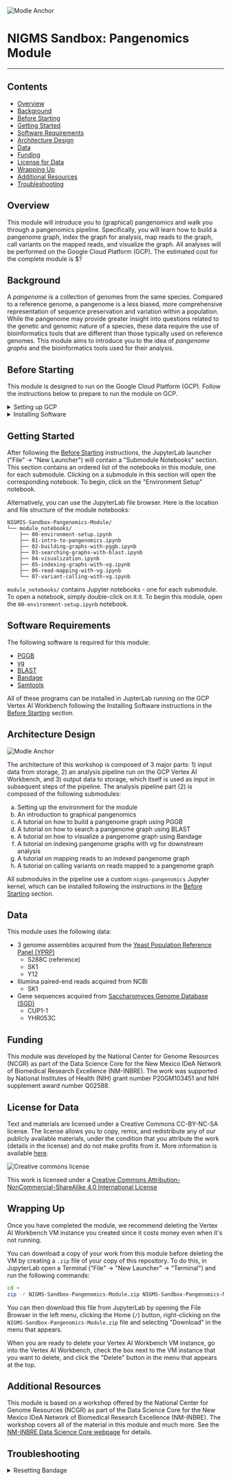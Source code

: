 ![Modle Anchor](images/anchor.png)

# NIGMS Sandbox: Pangenomics Module
---------------------------------

## **Contents**

+ [Overview](#overview)
+ [Background](#background)
+ [Before Starting](#before-starting)
+ [Getting Started](#getting-started)
+ [Software Requirements](#software-requirements)
+ [Architecture Design](#architecture-design)
+ [Data](#data)
+ [Funding](#funding)
+ [License for Data](#license-for-data)
+ [Wrapping Up](#wrapping-up)
+ [Additional Resources](#additional-resources)
+ [Troubleshooting](#troubleshooting)

## **Overview**

This module will introduce you to (graphical) pangenomics and walk you through a pangenomics pipeline.
Specifically, you will learn how to build a pangenome graph, index the graph for analysis, map reads to the graph, call variants on the mapped reads, and visualize the graph.
All analyses will be performed on the Google Cloud Platform (GCP).
The estimated cost for the complete module is $?


## **Background**

A *pangenome* is a collection of genomes from the same species.
Compared to a reference genome, a pangenome is a less biased, more comprehensive representation of sequence preservation and variation within a population.
While the pangenome may provide greater insight into questions related to the genetic and genomic nature of a species, these data require the use of bioinformatics tools that are different than those typically used on reference genomes.
This module aims to introduce you to the idea of *pangenome graphs* and the bioinformatics tools used for their analysis.


## **Before Starting**

This module is designed to run on the Google Cloud Platform (GCP).
Follow the instructions below to prepare to run the module on GCP.

<details>

<summary>Setting up GCP</summary>

See the [Vertex AI Quickstart instructions](https://cloud.google.com/vertex-ai/docs/workbench/instances/create-console-quickstart) for details on steps 1-5.

1. Create a Google Cloud account
2. Create a Google Cloud project
3. Enable billing for your Google Cloud project
4. Go to Vertex AI Workbench and create a new VM instance using "CREATE NEW" -> "ADVANCED OPTIONS". The configurations for each page are described below. Click the "Continue" button at the bottom of each page to go to the next page. **Any configuration not explicitly mentioned below should use its default setting**.
   * Details:<br/>&emsp;Name: nigms-pangenomics-module (this is optional; you can use whatever name you want or the default)<br/>&emsp;Region: us-east4<br/>&emsp;Zone: us-east4-a<br/>&emsp;Workbench type:<br/>&emsp;&emsp;Type: Instance
   * Environment:<br/>&emsp;JupyterLab Version: JupyterLab 4.x
   * Machine type:<br/>&emsp;Series: N2<br/>&emsp;Machine type: n2-standard-4<br/>&emsp;Idle shutdown:<br/>&emsp;&emsp;Enable Idle Shutdown: Checked<br/>&emsp;&emsp;Time of inactivity before shutdown (Minutes): 60
   * Disks: Use default settings
   * Networking:<br/>&emsp;Assign external IP address: Checked<br/>&emsp;Allow proxy access: Checked
   * IAM and security<br/>&emsp;Security options:<br/>&emsp;&emsp;Root access to the instance: Checked<br/>&emsp;&emsp;File downloading: Checked<br/>&emsp;&emsp;Terminal access: Checked
   * System health: Use default settings
  
   The last configuration page - System health - will not have a "Continue" button. Instead, use the "Create" button below the page to create the Vertex AI Workbench VM instance you just configured.
6. Click "OPEN JUPYTERLAB" on your VM instance to open JupyterLab

</details>

<details>
 
<summary>Installing Software</summary>

To install the software for this module in JupyterLab, open a Terminal ("File" -> "New Launcher" -> "Terminal") and run the following commands:
```bash
cd ~
git clone https://github.com/ncgr/NIGMS-Sandbox-Pangenomics-Module.git NIGMS-Sandbox-Pangenomics-Module
bash -i ./NIGMS-Sandbox-Pangenomics-Module/scripts/0-setup.sh
```
After the last command completes, close the terminal and restart the VM instance in the Vertex AI Workbench.

There should now be a new kernal in the JupyterLab launcher called "nigms-pangenomics".
This is the kernel you should use with every notebook in the module.
The launcher should also contain two new sections: "Submodule Notebooks" and "Visualization Software".
Submodule notebooks contains an ordered list of the notebooks in this module, one for each submodule.
Clicking on a submodule will open the corresponding notebook.
Visualization Software contains a list of visualization software used in this module.
Clicking on a program in this list will open the program in a new window in your Web Browser.

</details>


## **Getting Started**

After following the [Before Starting](#before-starting) instructions, the JupyterLab launcher ("File" -> "New Launcher") will contain a "Submodule Notebooks" section.
This section contains an ordered list of the notebooks in this module, one for each submodule.
Clicking on a submodule in this section will open the corresponding notebook.
To begin, click on the "Environment Setup" notebook.

Alternatively, you can use the JupyterLab file browser.
Here is the location and file structure of the module notebooks:
```
NIGMIS-Sandbox-Pangenomics-Module/
└── module_notebooks/
    ├── 00-environment-setup.ipynb
    ├── 01-intro-to-pangenomics.ipynb
    ├── 02-building-graphs-with-pggb.ipynb
    ├── 03-searching-graphs-with-blast.ipynb
    ├── 04-visualization.ipynb
    ├── 05-indexing-graphs-with-vg.ipynb
    ├── 06-read-mapping-with-vg.ipynb
    └── 07-variant-calling-with-vg.ipynb
```
`module_notebooks/` contains Jupyter notebooks - one for each submodule.
To open a notebook, simply double-click on it it.
To begin this module, open the `00-environment-setup.ipynb` notebook.


## **Software Requirements**

The following software is required for this module:

* [PGGB](https://github.com/pangenome/pggb)
* [vg](https://github.com/vgteam/vg)
* [BLAST](https://www.ncbi.nlm.nih.gov/books/NBK569861/)
* [Bandage](https://rrwick.github.io/Bandage/)
* [Samtools](https://www.htslib.org/)

All of these programs can be installed in JupterLab running on the GCP Vertex AI Workbench following the Installing Software instructions in the [Before Starting](#before-starting) section.


## **Architecture Design**

![Modle Anchor](images/architecture.png)

The architecture of this workshop is composed of 3 major parts: 1) input data from storage, 2) an analysis pipeline run on the GCP Vertex AI Workbench, and 3) output data to storage, which itself is used as input in subsequent steps of the pipeline.
The analysis pipeline part (2) is composed of the following submodules:

<ol type="a">
  <li>Setting up the environment for the module</li>
  <li>An introduction to graphical pangenomics</li>
  <li>A tutorial on how to build a pangenome graph using PGGB</li>
  <li>A tutorial on how to search a pangenome graph using BLAST</li>
  <li>A tutorial on how to visualize a pangenome graph using Bandage</li>
  <li>A tutorial on indexing pangenome graphs with vg for downstream analysis</li>
  <li>A tutorial on mapping reads to an indexed pangenome graph</li>
  <li>A tutorial on calling variants on reads mapped to a pangenome graph</li>
</ol>

All submodules in the pipeline use a custom `nigms-pangenomics` Jupyter kernel, which can be installed following the instructions in the [Before Starting](#before-starting) section.

## **Data**

This module uses the following data:

* 3 genome assemblies acquired from the [Yeast Population Reference Panel (YPRP)](https://yjx1217.github.io/Yeast_PacBio_2016/welcome/)
  * S288C (reference)
  * SK1
  * Y12
* Illumina paired-end reads acquired from NCBI
  * SK1
* Gene sequences acquired from [Saccharomyces Genome Database (SGD)](https://www.yeastgenome.org/)
  * CUP1-1
  * YHR053C

## **Funding**

This module was developed by the National Center for Genome Resources (NCGR) as part of the Data Science Core for the New Mexico IDeA Network of Biomedical Research Excellence (NM-INBRE).
The work was supported by National Institutes of Health (NIH) grant number P20GM103451 and NIH supplement award number Q02588.


## **License for Data**

Text and materials are licensed under a Creative Commons CC-BY-NC-SA license.
The license allows you to copy, remix, and redistribute any of our publicly available materials, under the condition that you attribute the work (details in the license) and do not make profits from it.
More information is available [here](https://tilburgsciencehub.com/about).

![Creative commons license](images/license-buttons.png)

This work is licensed under a [Creative Commons Attribution-NonCommercial-ShareAlike 4.0 International License](http://creativecommons.org/licenses/by-nc-sa/4.0/)


## **Wrapping Up**

Once you have completed the module, we recommend deleting the Vertex AI Workbench VM instance you created since it costs money even when it's not running.

You can download a copy of your work from this module before deleting the VM by creating a `.zip` file of your copy of this repository.
To do this, in JupyterLab open a Terminal ("File" -> "New Launcher" -> "Terminal") and run the following commands:
```bash
cd ~
zip -r NIGMS-Sandbox-Pangenomics-Module.zip NIGMS-Sandbox-Pangenomics-Module
```
You can then download this file from JupyterLab by opening the File Browser in the left menu, clicking the Home (`/`) button, right-clicking on the `NIGMS-Sandbox-Pangenomics-Module.zip` file and selecting "Download" in the menu that appears.

When you are ready to delete your Vertex AI Workbench VM instance, go into the Vertex AI Workbench, check the box next to the VM instance that you want to delete, and click the "Delete" button in the menu that appears at the top.

## **Additional Resources**

This module is based on a workshop offered by the National Center for Genome Resources (NCGR) as part of the Data Science Core for the New Mexico IDeA Network of Biomedical Research Excellence (NM-INBRE).
The workshop covers all of the material in this module and much more.
See the [NM-INBRE Data Science Core webpage](https://nminbre.org/data-science-core/) for details.

## Troubleshooting

<details>
  
<summary>Resetting Bandage</summary>

Sometimes the Bandage software can break, i.e. there will be a message that say "KasmVNC encountered an error."
When this occurs, you can reset the Bandage software by opening a Terminal in JupyterLab ("File" -> "New Launcher" -> "Terminal") and running the following commands:
```bash
cd ~
docker compose -f NIGMS-Sandbox-Pangenomics-Module/bandage/compose.yml up -d --build --force-recreate
```

</details>

